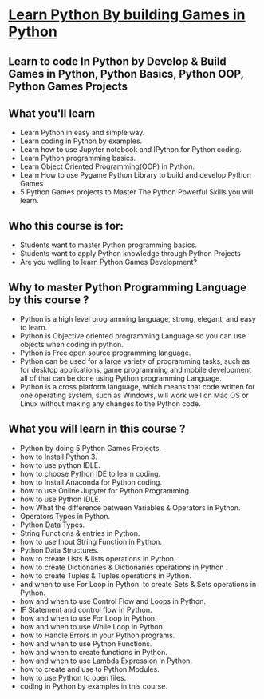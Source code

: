# [Learn Python By building Games in Python](https://www.udemy.com/course/python-games-development/)
## Learn to code In Python by Develop & Build Games in Python, Python Basics, Python OOP, Python Games Projects

## What you'll learn
- Learn Python in easy and simple way.
- Learn coding in Python by examples.
- Learn how to use Jupyter notebook and IPython for Python coding.
- Learn Python programming basics.
- Learn Object Oriented Programming(OOP) in Python.
- Learn How to use Pygame Python Library to build and develop Python Games
- 5 Python Games projects to Master The Python Powerful Skills you will learn.

## Who this course is for:
- Students want to master Python programming basics.
- Students want to apply Python knowledge through Python Projects
- Are you welling to learn Python Games Development?

## Why to master Python Programming Language by this course ?
- Python is a high level programming language, strong, elegant, and easy to learn.
- Python is Objective oriented programming Language so you can use objects when coding in python.
- Python is Free open source programming language.
- Python can be used for a large variety of programming tasks, such as for desktop applications, game programming and mobile development all of that can be done using Python programming Language.
- Python is a cross platform language, which means that code written for one operating system, such as Windows, will work well on Mac OS or Linux without making any changes to the Python code.

## What you will learn in this course ?
- Python by doing 5 Python Games Projects.
- how to Install Python 3.
- how to use python IDLE.
- how to choose Python IDE to learn coding.
- how to Install Anaconda for Python coding.
- how to use Online Jupyter for Python Programming.
- how to use Python IDLE.
- how What the difference between  Variables & Operators in Python.
- Operators Types in Python.
- Python Data Types.
- String Functions & entries in Python.
- how to use Input String Function in Python.
- Python Data Structures.
- how to create Lists & lists operations in Python.
- how to create Dictionaries & Dictionaries operations in Python .
- how to create Tuples & Tuples operations in Python.
- and when to use For Loop in Python. to create Sets & Sets operations in Python.
- how and when to use Control Flow and Loops in Python.
- IF Statement and control flow in Python.
- how and when to use For Loop in Python.
- how and when to use While Loop in Python.
- how to Handle Errors in your Python programs.
- how and when to use Python Functions.
- how and when to create functions in Python.
- how and when to use Lambda Expression in Python.
- how to create and use to Python Modules.
- how to use Python to open files.
- coding in Python by examples in this course.

